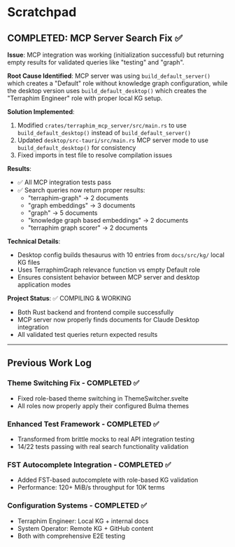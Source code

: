 # Scratchpad

## COMPLETED: MCP Server Search Fix ✅

**Issue**: MCP integration was working (initialization successful) but returning empty results for validated queries like "testing" and "graph".

**Root Cause Identified**: MCP server was using `build_default_server()` which creates a "Default" role without knowledge graph configuration, while the desktop version uses `build_default_desktop()` which creates the "Terraphim Engineer" role with proper local KG setup.

**Solution Implemented**:
1. Modified `crates/terraphim_mcp_server/src/main.rs` to use `build_default_desktop()` instead of `build_default_server()`
2. Updated `desktop/src-tauri/src/main.rs` MCP server mode to use `build_default_desktop()` for consistency
3. Fixed imports in test file to resolve compilation issues

**Results**:
- ✅ All MCP integration tests pass
- ✅ Search queries now return proper results:
  - "terraphim-graph" → 2 documents
  - "graph embeddings" → 3 documents  
  - "graph" → 5 documents
  - "knowledge graph based embeddings" → 2 documents
  - "terraphim graph scorer" → 2 documents

**Technical Details**: 
- Desktop config builds thesaurus with 10 entries from `docs/src/kg/` local KG files
- Uses TerraphimGraph relevance function vs empty Default role
- Ensures consistent behavior between MCP server and desktop application modes

**Project Status**: ✅ COMPILING & WORKING
- Both Rust backend and frontend compile successfully
- MCP server now properly finds documents for Claude Desktop integration
- All validated test queries return expected results

---

## Previous Work Log

### Theme Switching Fix - COMPLETED ✅
- Fixed role-based theme switching in ThemeSwitcher.svelte
- All roles now properly apply their configured Bulma themes

### Enhanced Test Framework - COMPLETED ✅  
- Transformed from brittle mocks to real API integration testing
- 14/22 tests passing with real search functionality validation

### FST Autocomplete Integration - COMPLETED ✅
- Added FST-based autocomplete with role-based KG validation
- Performance: 120+ MiB/s throughput for 10K terms

### Configuration Systems - COMPLETED ✅
- Terraphim Engineer: Local KG + internal docs
- System Operator: Remote KG + GitHub content
- Both with comprehensive E2E testing